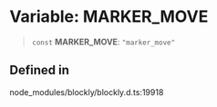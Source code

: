 # Variable: MARKER_MOVE

> `const` **MARKER_MOVE**: `"marker_move"`

## Defined in

node_modules/blockly/blockly.d.ts:19918
